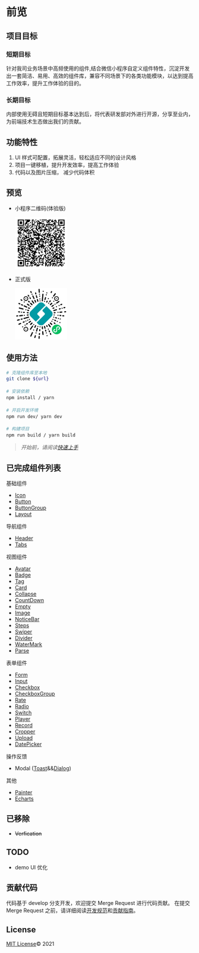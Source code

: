 # 前览

## 项目目标

### 短期目标

针对我司业务场景中高频使用的组件,结合微信小程序自定义组件特性，沉淀开发出一套简洁、易用、高效的组件库，兼容不同场景下的各类功能模块，以达到提高工作效率，提升工作体验的目的。

### 长期目标

内部使用无碍且短期目标基本达到后，将代表研发部对外进行开源，分享至业内，为前端技术生态做出我们的贡献。

## 功能特性

1. UI 样式可配置，拓展灵活，轻松适应不同的设计风格
2. 项目一键移植，提升开发效率，提高工作体验
3. 代码以及图片压缩， 减少代码体积

## 预览

- 小程序二维码(体验版)

  <img src="./docs/imgs/preview.jpg" style="width: 140px"/>

- 正式版

  <img src="./docs/imgs/release.jpg" style="width: 140px"/>

## 使用方法

```bash
# 克隆组件库至本地
git clone ${url}

# 安装依赖
npm install / yarn

# 开启开发环境
npm run dev/ yarn dev

# 构建项目
npm run build / yarn build

```

> _开始前，请阅读[快速上手](./docs/index.md)_

## 已完成组件列表

基础组件

- [Icon](./docs/icon.md)
- [Button](./docs/button.md)
- [ButtonGroup](./docs/buttonGroup.md)
- [Layout](./docs/layout.md)

导航组件

- [Header](./docs/header.md)
- [Tabs](./docs/tabs.md)

视图组件

- [Avatar](./docs/avatar.md)
- [Badge](./docs/badge.md)
- [Tag](./docs/tag.md)
- [Card](./docs/card.md)
- [Collapse](./docs/collapse.md)
- [CountDown](./docs/countDown.md)
- [Empty](./docs/empty.md)
- [Image](./docs/image.md)
- [NoticeBar](./docs/noticeBar.md)
- [Steps](./docs/steps.md)
- [Swiper](./docs/swiper.md)
- [Divider](./docs/divider.md)
- [WaterMark](./docs/waterMark.md)
- [Parse](./docs/parse.md)

表单组件

- [Form](./docs/form.md)
- [Input](./docs/input.md)
- [Checkbox](./docs/checkbox.md)
- [CheckboxGroup](./docs/checkboxGroup.md)
- [Rate](./docs/rate.md)
- [Radio](./docs/radio.md)
- [Switch](./docs/switch.md)
- [Player](./docs/player.md)
- [Record](./docs/record.md)
- [Cropper](./docs/cropper.md)
- [Upload](./docs/upload.md)
- [DatePicker](./docs/datePicker.md)

操作反馈

- Modal ([Toast](./docs/toast.md)&&[Dialog](./docs/dialog.md))

其他

- [Painter](./docs/painter.md)
- [Echarts](./docs/echarts.md)

## 已移除

- ~~Verfication~~

## TODO

- demo UI 优化

## 贡献代码

代码基于 develop 分支开发，欢迎提交 Merge Request 进行代码贡献。
在提交 Merge Request 之前，请详细阅读[开发规范](http://server.azalea-tech.com:10086/pages/viewpage.action?pageId=21660191)和[贡献指南](./docs/dev/guide.md)。

## License

[MIT License](./LICENSE)© 2021

